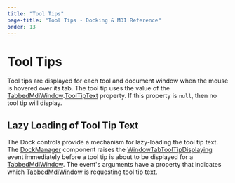 ```yaml
---
title: "Tool Tips"
page-title: "Tool Tips - Docking & MDI Reference"
order: 13
---
```

# Tool Tips

Tool tips are displayed for each tool and document window when the mouse is hovered over its tab.  The tool tip uses the value of the [TabbedMdiWindow](xref:@ActiproUIRoot.Controls.Docking.TabbedMdiWindow).[ToolTipText](xref:@ActiproUIRoot.Controls.Docking.TabbedMdiWindow.ToolTipText) property.  If this property is `null`, then no tool tip will display.

## Lazy Loading of Tool Tip Text

The Dock controls provide a mechanism for lazy-loading the tool tip text.  The [DockManager](xref:@ActiproUIRoot.Controls.Docking.DockManager) component raises the [WindowTabToolTipDisplaying](xref:@ActiproUIRoot.Controls.Docking.DockManager.WindowTabToolTipDisplaying) event immediately before a tool tip is about to be displayed for a [TabbedMdiWindow](xref:@ActiproUIRoot.Controls.Docking.TabbedMdiWindow).  The event's arguments have a property that indicates which [TabbedMdiWindow](xref:@ActiproUIRoot.Controls.Docking.TabbedMdiWindow) is requesting tool tip text.
